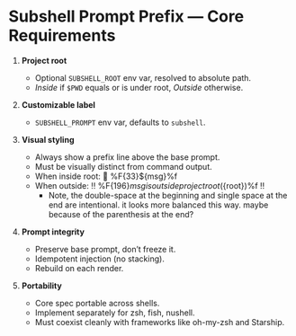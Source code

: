 # Subshell Prompt Prefix — Core Requirements

1. **Project root**
   - Optional `SUBSHELL_ROOT` env var, resolved to absolute path.
   - *Inside* if `$PWD` equals or is under root, *Outside* otherwise.

2. **Customizable label**
   - `SUBSHELL_PROMPT` env var, defaults to `subshell`.

3. **Visual styling**
   - Always show a prefix line above the base prompt.
   - Must be visually distinct from command output.
   - When inside root: 📂 %F{33}${msg}%f
   - When outside: ‼️  %F{196}${msg} is outside project root (${root})%f ‼️
     - Note, the double-space at the beginning and single space at the end are
       intentional. it looks more balanced this way. maybe because of the
       parenthesis at the end?
  


4. **Prompt integrity**
   - Preserve base prompt, don’t freeze it.
   - Idempotent injection (no stacking).
   - Rebuild on each render.

5. **Portability**
   - Core spec portable across shells.
   - Implement separately for zsh, fish, nushell.
   - Must coexist cleanly with frameworks like oh-my-zsh and Starship.
